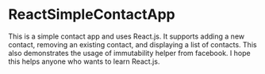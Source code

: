 # ReactSimpleContactApp
This is a simple contact app and uses React.js. It supports adding a new contact, removing an existing contact, and displaying a list of contacts. This also demonstrates the usage of immutability helper from facebook. I hope this helps anyone who wants to learn React.js. 
